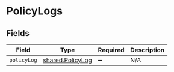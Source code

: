 # PolicyLogs


## Fields

| Field                                                | Type                                                 | Required                                             | Description                                          |
| ---------------------------------------------------- | ---------------------------------------------------- | ---------------------------------------------------- | ---------------------------------------------------- |
| `policyLog`                                          | [shared.PolicyLog](../../models/shared/policylog.md) | :heavy_minus_sign:                                   | N/A                                                  |